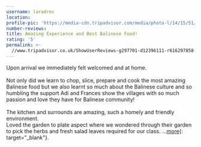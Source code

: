 ```yaml
---
username: laradrec
location:
profile-pic: 'https://media-cdn.tripadvisor.com/media/photo-l/14/15/51/11/laradrec.jpg'
number-reviews:
title: Amazing Experience and Best Balinese Food!
rating: '5'
permalink: >-
  //www.tripadvisor.co.uk/ShowUserReviews-g297701-d12396111-r616297858-Tresna_Bali_Cooking_School-Ubud_Bali.html
---
```


Upon arrival we immediately felt welcomed and at home.<br><br>Not only did we learn to chop, slice, prepare and cook the most amazing Balinese food but we also learnt so much about the Balinese culture and so humbling the support Adi and Frances show the villages with so much passion and love they have for Balinese community!&nbsp;<br><br>The kitchen and surrounds are amazing, such a homely and friendly environment.<br>Loved the garden to plate aspect where we wondered through their garden to pick the herbs and fresh salad leaves required for our class. ...[more](https://www.tripadvisor.co.uk/ShowUserReviews-g297701-d12396111-r605155484-Tresna_Bali_Cooking_School-Ubud_Gianyar_Bali.html){: target="_blank"}.